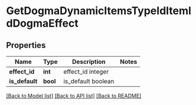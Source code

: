 # GetDogmaDynamicItemsTypeIdItemIdDogmaEffect

## Properties
Name | Type | Description | Notes
------------ | ------------- | ------------- | -------------
**effect_id** | **int** | effect_id integer | 
**is_default** | **bool** | is_default boolean | 

[[Back to Model list]](../../README.md#documentation-for-models) [[Back to API list]](../../README.md#documentation-for-api-endpoints) [[Back to README]](../../README.md)

